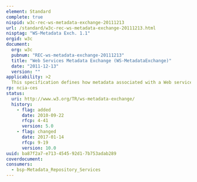 ```yaml
---
element: Standard
complete: true
nispid: w3c-rec-ws-metadata-exchange-20111213
url: /standard/w3c-rec-ws-metadata-exchange-20111213.html
nisptag: "WS-Metadata Exch. 1.1"
orgid: w3c
document:
  org: w3c
  pubnum: "REC-ws-metadata-exchange-20111213"
  title: "Web Services Metadata Exchange (WS-MetadataExchange)"
  date: "2011-12-13"
  version: ""
applicability: >2
  This specification defines how metadata associated with a Web service endpoint can be represented as [WS-Transfer] resources or HTTP resources, how metadata can be embedded in [WS-Addressing] endpoint references, how metadata could be retrieved from a metadata resource, and how metadata associated with implicit features can be advertised.
rp: ncia-ces
status:
  uri: http://www.w3.org/TR/ws-metadata-exchange/
  history: 
    - flag: added
      date: 2010-09-22
      rfcp: 4-41
      version: 5.0
    - flag: changed
      date: 2017-01-14
      rfcp: 9-19
      version: 10.0
uuid: ba87f2a7-e713-4545-92d1-7b753adab289
coverdocument:
consumers:
  - bsp-Metadata_Repository_Services
---
```

